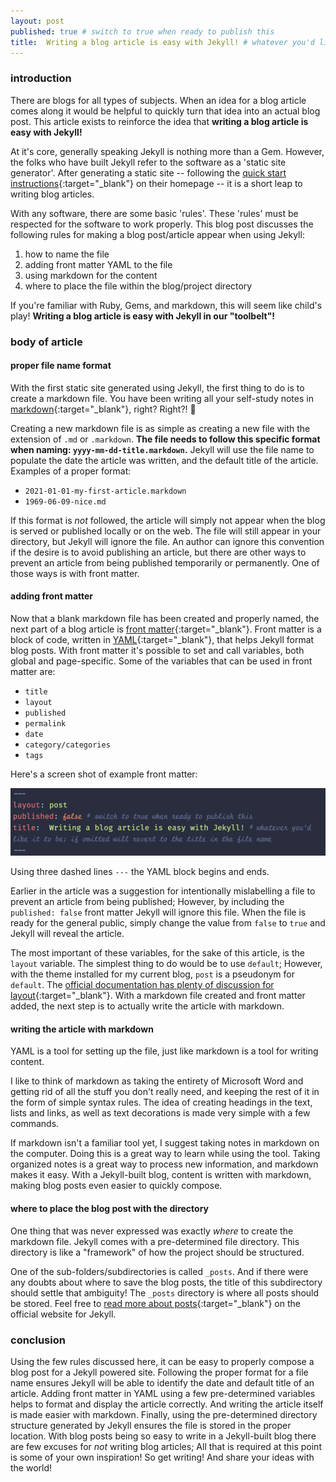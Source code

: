 ```yaml
---
layout: post
published: true # switch to true when ready to publish this
title:  Writing a blog article is easy with Jekyll! # whatever you'd like it to be; if omitted will revert to the title in the file name
---
```

### introduction
There are blogs for all types of subjects. When an idea for a blog article comes along it would be helpful to quickly turn that idea into an actual blog post. This article exists to reinforce the idea that **writing a blog article is easy with Jekyll!** 

At it's core, generally speaking Jekyll is nothing more than a Gem. However, the folks who have built Jekyll refer to the software as a 'static site generator'. After generating a static site -- following the [quick start instructions](https://jekyllrb.com/docs/#instructions){:target="_blank"}  on their homepage -- it is a short leap to writing blog articles. 
 
With any software, there are some basic 'rules'. These 'rules' must be respected for the software to work properly. This blog post discusses the following rules for making a blog post/article appear when using Jekyll: 

1. how to name the file 
2. adding front matter YAML to the file
3. using markdown for the content 
4. where to place the file within the blog/project directory 

If you're familiar with Ruby, Gems, and markdown, this will seem like child's play! **Writing a blog article is easy with Jekyll in our "toolbelt"!**

### body of article
#### proper file name format
With the first static site generated using Jekyll, the first thing to do is to create a markdown file. You have been writing all your self-study notes in [markdown](https://www.markdownguide.org/){:target="_blank"}, right? Right?! 🤪  


Creating a new markdown file is as simple as creating a new file with the extension of `.md` or `.markdown`. **The file needs to follow this specific format when naming: `yyyy-mm-dd-title.markdown`.** Jekyll will use the file name to populate the date the article was written, and the default title of the article. Examples of a proper format: 

- `2021-01-01-my-first-article.markdown`
- `1969-06-09-nice.md`

If this format is *not* followed, the article will simply not appear when the blog is served or published locally or on the web. The file will still appear in your directory, but Jekyll will ignore the file. An author can ignore this convention if the desire is to avoid publishing an article, but there are other ways to prevent an article from being published temporarily or permanently. One of those ways is with front matter.  

#### adding front matter
Now that a blank markdown file has been created and properly named, the next part of a blog article is [front matter](https://jekyllrb.com/docs/front-matter/){:target="_blank"}. Front matter is a block of code, written in [YAML](https://yaml.org/){:target="_blank"}, that helps Jekyll format blog posts. With front matter it's possible to set and call variables, both global and page-specific. Some of the variables that can be used in front matter are:

 - `title`
 - `layout`
 - `published`
 - `permalink`
 - `date`
 - `category/categories`
 - `tags  `
  
  Here's a screen shot of example front matter: 

![whatever](/assets/images/front_matter.png)

Using three dashed lines `---` the YAML block begins and ends.  

Earlier in the article was a suggestion for intentionally mislabelling a file to prevent an article from being published; However, by including the `published: false` front matter Jekyll will ignore this file. When the file is ready for the general public, simply change the value from `false` to `true` and Jekyll will reveal the article.  

The most important of these variables, for the sake of this article, is the `layout` variable. The simplest thing to do would be to use `default`; However, with the theme installed for my current blog, `post` is a pseudonym for `default`. The [official documentation has plenty of discussion for layout](https://jekyllrb.com/docs/layouts/){:target="_blank"}. With a markdown file created and front matter added, the next step is to actually write the article with markdown.  

#### writing the article with markdown
YAML is a tool for setting up the file, just like markdown is a tool for writing content. 

I like to think of markdown as taking the entirety of Microsoft Word and getting rid of all the stuff you don't really need, and keeping the rest of it in the form of simple syntax rules. The idea of creating headings in the text, lists and links, as well as text decorations is made very simple with a few commands.  

If markdown isn't a familiar tool yet, I suggest taking notes in markdown on the computer. Doing this is a great way to learn while using the tool. Taking organized notes is a great way to process new information, and markdown makes it easy. With a Jekyll-built blog, content is written with markdown, making blog posts even easier to quickly compose.  

#### where to place the blog post with the directory
One thing that was never expressed was exactly *where* to create the markdown file. Jekyll comes with a pre-determined file directory. This directory is like a "framework" of how the project should be structured.  

One of the sub-folders/subdirectories is called `_posts`. And if there were any doubts about where to save the blog posts, the title of this subdirectory should settle that ambiguity! The `_posts` directory is where all posts should be stored. Feel free to [read more about posts](https://jekyllrb.com/docs/posts/){:target="_blank"} on the official website for Jekyll. 

### conclusion
Using the few rules discussed here, it can be easy to properly compose a blog post for a Jekyll powered site. Following the proper format for a file name ensures Jekyll will be able to identify the date and default title of an article. Adding front matter in YAML using a few pre-determined variables helps to format and display the article correctly. And writing the article itself is made easier with markdown. Finally, using the pre-determined directory structure generated by Jekyll ensures the file is stored in the proper location. With blog posts being so easy to write in a Jekyll-built blog there are few excuses for *not* writing blog articles; All that is required at this point is some of your own inspiration! So get writing! And share your ideas with the world! 